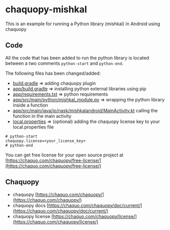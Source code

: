 # chaquopy-mishkal

This is an example for running a Python library (mishkal) in Android using chaquopy

## Code

All the code that has been added to run the python library is located between a two comments `python-start`
and `python-end`.

The following files has been changed/added:

- [build.gradle](build.gradle) => adding chaquopy plugin
- [app/build.gradle](app/build.gradle) => installing python external libraries using pip
- [app/requirements.txt](app/requirements.txt) => python requirements
- [app/src/main/python/mishkal_module.py](app/src/main/python/mishkal_module.py) => wrapping the python library inside a
  function
- [app/src/main/java/io/nask/mishkalandroid/MainActivity.kt](app/src/main/java/io/nask/mishkalandroid/MainActivity.kt)
  calling the function in the main activity
- [local.properties](local.properties) => (optional) adding the chaquopy license key to your local.properties file

```
# python-start
chaquopy.license=<your_license_key>
# python-end 
```

You can get free license for your open source project
at [https://chaquo.com/chaquopy/free-license/](https://chaquo.com/chaquopy/free-license/)

## Chaquopy

- chaquopy [https://chaquo.com/chaquopy/](https://chaquo.com/chaquopy/)
- chaquopy docs [https://chaquo.com/chaquopy/doc/current/](https://chaquo.com/chaquopy/doc/current/)
- chaquopy license [https://chaquo.com/chaquopy/license/](https://chaquo.com/chaquopy/license/)


